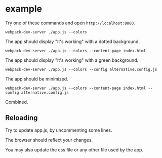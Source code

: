 # example

Try one of these commands and open `http://localhost:8080`.

``` text
webpack-dev-server ./app.js --colors
```

The app should display "It's working" with a dotted background.

``` text
webpack-dev-server ./app.js --colors --content-page index.html
```

The app should display "It's working" with a green background.


``` text
webpack-dev-server ./app.js --colors --config alternative.config.js
```

The app should be minimized.

``` text
webpack-dev-server ./app.js --colors --content-page index.html --config alternative.config.js
```

Combined.

## Reloading

Try to update app.js, by uncommenting some lines.

The browser should reflect your changes.

You may also update the css file or any other file used by the app.
